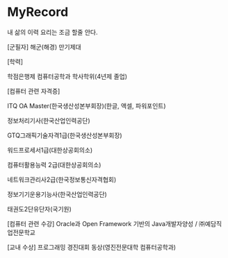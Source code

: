 # MyRecord
내 삶의 이력
요리는 조금 할줄 안다.

[군필자]
해군(해경) 만기제대

[학력]

학점은행제 컴퓨터공학과 학사학위(4년제 졸업)

[컴퓨터 관련 자격증]

ITQ OA Master(한국생산성본부회장)(한글, 액셀, 파워포인트)

정보처리기사(한국산업인력공단)

GTQ그래픽기술자격1급(한국생산성본부회장)

워드프로세서1급(대한상공회의소)

컴퓨터활용능력 2급(대한상공회의소)

네트워크관리사2급(한국정보통신자격협회)

정보기기운용기능사(한국산업인력공단)

태권도2단유단자(국기원)

[컴퓨터 관련 수강]
Oracle과 Open Framework 기반의 Java개발자양성 / ㈜예담직업전문학교

[교내 수상]
프로그래밍 경진대회 동상(영진전문대학 컴퓨터공학과)
